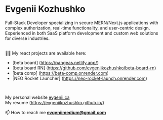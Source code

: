 <h1>Evgenii Kozhushko</h1>
<p>Full-Stack Developer specializing in secure MERN/Next.js applications with complex authorization,
real-time functionality, and user-centric design. Experienced in both SaaS platform development
and custom web solutions for diverse industries.</p>

<br>
👨‍💻 My react projects are available here:

- [beta board] (https://pangeas.netlify.app/)
- [beta board RN] (https://github.com/evgeniikozhushko/beta-board-rn)
- [beta comp] (https://beta-comp.onrender.com)
- [NEO Rocket Launcher] (https://neo-rocket-launch.onrender.com)
<br>

My personal website [evgenii.ca](https://evgenii-ca.onrender.com/)
<br>
My resume (https://evgeniikozhushko.github.io/)
<br>

📫 How to reach me **evgeniimedium@gmail.com**


